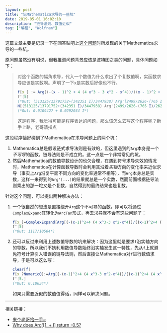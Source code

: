 ```yaml
---
layout: post
title: "记Mathematica求导的一些坑"
date: 2019-05-01 16:02:10
description: "链导法则、数值近似"
tag: ["编程", "Wolfram"]
---
```


这篇文章主要是记录一下在回答贴吧上[这个问题](http://tieba.baidu.com/p/6111508459)时所发现的关于Mathematica求导的一些坑。

原问题虽然没有明说，但我推测问题背景应该是波特图之类的问题，具体问题如下：

> 对这个函数的幅角求导，代入一个数值为什么求出了个复数值啊，实函数求导应该是实数啊。声明了一下x是实数后好像也不行。
> ```mathematica
> f[x_] := Arg[(-(x - 1)^2 + 4 (4 x^3 - 3 x^2 - x^4))/((x - 1)^2 + 4 (4 x^3 - 3 x^2 - x^4) - 4*I*(x^3 - 3 x^2 + 2 x))]
> f'[5]
> (*Out: (513125/13791752+(342351 I)/3447938) Arg'[2499/2626-(765 I)/2626]*)
> N[(513125/13791752+(342351 I)/3447938) Arg'[2499/2626-(765 I)/2626]]
> (*Out: 0.0109427 + 0.0292034 I*)
> ```
> 这是程序，我觉得可能是程序表达的问题，那么该怎么去写这个程序呢？新手上路，老哥请指点

这段程序恰好碰到了Mathematica在求导问题上的两个坑：

1. Mathematica总是假设链式求导法则是有效的，但这里遇到的`Arg`本身是一个*不可导*的函数，链导法则是不成立的。这一点是一个非常常见的坑。
2. 然后Mathematica的数值导数设计的也欠合理，在遇到符号求导失效的情况时，Mathematica在计算函数导数时会利用其沿着*实轴*方向的变化率来近似求导（事实上`Arg`沿复平面不同方向的变化率通常不相等），而`Arg`本身总是实数，这样一来得到的`Arg'[...]`的结果就总是一个实数，然而前面根据链导法则乘出的那一坨又是个复数，自然得到的最终结果也是复数。

针对这个问题，可以提出两种解决办法：

1.  一个很自然的想法是直接绕开`Arg`这个不可导的函数，即可以将通过`ComplexExpand`其转化为`ArcTan`形式，再去求导就不会有这些问题了：
    ```mathematica
    f[x_]=ComplexExpand[Arg[(-(x-1)^2+4 (4 x^3-3 x^2-x^4))/((x-1)^2+4 (4 x^3-3 x^2-x^4)-4*I*(x^3-3 x^2+2 x))],TargetFunctions->{Re,Im}];
    f'[5]
    (*Out: 1117/10504*)
    ```
2.  还可以反过来利用上述数值导数的坑来解决：因为这里就是要求`f`沿实轴方向的导数，所以我们不妨利用数值导数始终沿实轴发生这一特性，先从`f`上就避免符号计算引入错误的链导法则，然后直接让Mathematica对`f`进行数值求导，于是可以这么写：
    ```mathematica
    Clear[f]
    f[x_?NumericQ]:=Arg[(-(x-1)^2+4 (4 x^3-3 x^2-x^4))/((x-1)^2+4 (4 x^3-3 x^2-x^4)-4*I*(x^3-3 x^2+2 x))]
    f'[5.]
    (*Out: 0.10634*)
    ```
    如果只需要近似的数值值得话，同样可以解决问题。

----

相关链接：

* [来个老哥抬一手~](http://tieba.baidu.com/p/6111508459)
* [Why does Arg'[1. + I] return -0.5?](https://mathematica.stackexchange.com/questions/196998/why-does-arg1-i-return-0-5)
